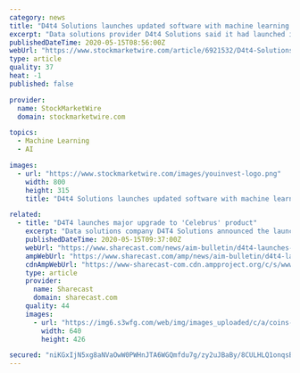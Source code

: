 ```yaml
---
category: news
title: "D4t4 Solutions launches updated software with machine learning capabilities"
excerpt: "Data solutions provider D4t4 Solutions said it had launched its enterprise software solution with newly embedded machine learning and natural language processing capabilities. The launch of Celebrus version 9."
publishedDateTime: 2020-05-15T08:56:00Z
webUrl: "https://www.stockmarketwire.com/article/6921532/D4t4-Solutions-launches-updated-software-with-machine-learning-capabilities.html"
type: article
quality: 37
heat: -1
published: false

provider:
  name: StockMarketWire
  domain: stockmarketwire.com

topics:
  - Machine Learning
  - AI

images:
  - url: "https://www.stockmarketwire.com/images/youinvest-logo.png"
    width: 800
    height: 315
    title: "D4t4 Solutions launches updated software with machine learning capabilities"

related:
  - title: "D4T4 launches major upgrade to 'Celebrus' product"
    excerpt: "Data solutions company D4T4 Solutions announced the launch of ‘Celebrus version 9.2’ on Friday, with newly-embedded machine learning and natural language processing capabilities."
    publishedDateTime: 2020-05-15T09:37:00Z
    webUrl: "https://www.sharecast.com/news/aim-bulletin/d4t4-launches-major-upgrade-to-celebrus-product--7493452.html"
    ampWebUrl: "https://www.sharecast.com/amp/news/aim-bulletin/d4t4-launches-major-upgrade-to-celebrus-product--7493452.html"
    cdnAmpWebUrl: "https://www-sharecast-com.cdn.ampproject.org/c/s/www.sharecast.com/amp/news/aim-bulletin/d4t4-launches-major-upgrade-to-celebrus-product--7493452.html"
    type: article
    provider:
      name: Sharecast
      domain: sharecast.com
    quality: 44
    images:
      - url: "https://img6.s3wfg.com/web/img/images_uploaded/c/a/coins-currency-investment-insurance.jpg"
        width: 640
        height: 426

secured: "niKGxIjN5xg8aNVaOwW0PWHnJTA6WGQmfdu7g/zy2uJBaBy/8CULHLQ1onqsB7OoUwJkcmQmwfaA/BUOX3X8guS0Bve340uHnM/cGTio4jmoI80Xy3dt/svgAadn7F4qcEhAQT5HQ/dbxmXUb8xuDyOC+SCGgz0AiLnO3O6hI5bB2qesIQ4F3JI0oKsspcD6KWurX2YzEoeqm3qSOyup+gyxl5gTrreSVAfx3SDWwaaB4uvrsukDtwM0V0U9P0fxhe19/GwvwtYmqGvFyDVX9qMrFuLrYCxAn3x99h8PbPeHcZFcfTyehdBp0H3KYZeG;zAtQyL1w731T52xLUNhWkQ=="
---
```


